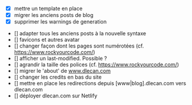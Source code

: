 - [x] mettre un template en place
- [x] migrer les anciens posts de blog
- [x] supprimer les warnings de generation
- [] adapter tous les anciens posts à la nouvelle syntaxe
- [] favicons et autres avatar
- [] changer façon dont les pages sont numérotées (cf. https://www.rockyourcode.com/)
- [] afficher un last-modified. Possible ?
- [] agrandir la taille des polices (cf. https://www.rockyourcode.com/)
- [] migrer le 'about' de www.dlecan.com
- [] changer les credits en bas du site
- [] mettre en place les redirections depuis [www|blog].dlecan.com vers dlecan.com
- [] déployer dlecan.com sur Netlify
